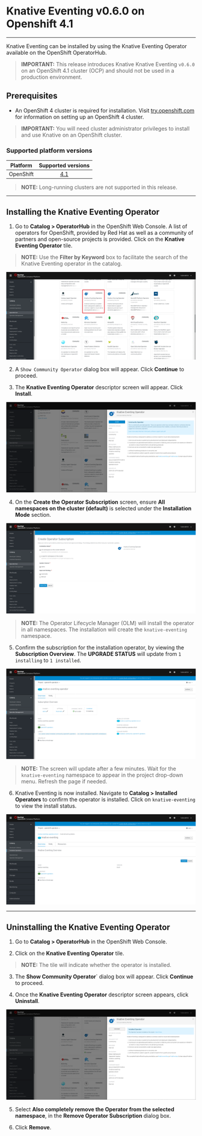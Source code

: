 # Knative Eventing v0.6.0 on Openshift 4.1
--------

Knative Eventing can be installed by using the Knative Eventing Operator available on the OpenShift OperatorHub.


> **IMPORTANT:** This release introduces Knative Knative Eventing `v0.6.0` on an OpenShift 4.1 cluster (OCP) and should not be used in a production environment.


## Prerequisites

* An OpenShift 4 cluster is required for installation. Visit [try.openshift.com](try.openshift.com) for information on setting up an OpenShift 4 cluster.

> **IMPORTANT:**  You will need cluster administrator privileges to install and use Knative on an OpenShift cluster.

### Supported platform versions

| Platform        | Supported versions           |
| ------------- |:-------------:|
| OpenShift      | [4.1](https://try.openshift.com/)          |

> **NOTE:**  Long-running clusters are not supported in this release.


--------
## Installing the Knative Eventing Operator

1. Go to **Catalog > OperatorHub** in the OpenShift Web Console. A list of operators for OpenShift, provided by Red Hat as well as a community of partners and open-source projects is provided. Click on the **Knative Eventing Operator** tile. 

> **NOTE:** Use the **Filter by Keyword** box to facilitate the search of the Knative Eventing operator in the catalog.

![ESO Tile](/images/knative_eventing_tile_highlighted.png)

2. A `Show Community Operator` dialog box will appear. Click **Continue** to proceed.

3. The **Knative Eventing Operator** descriptor screen will appear. Click **Install**.

![ESO Install Screen](/images/knative_eventing_operator_screen.png)

4. On the **Create the Operator Subscription** screen, ensure  **All namespaces on the cluster (default)** is selected under the **Installation Mode** section.

![ESO Namespaces Default](/images/knative_eventing_namespaces_default.png)

> **NOTE:** The Operator Lifecycle Manager (OLM) will install the operator in all namespaces. The installation will create the `knative-eventing` namespace.

5. Confirm the subscription for the installation operator, by viewing the **Subscription Overview**. The **UPGRADE STATUS** will update from `1 installing` to `1 installed`.

![ESO Upgrade Status](/images/knative_eventing_installed_sub.png)

> **NOTE:** The screen will update after a few minutes. Wait for the `knative-eventing` namespace to appear in the project drop-down menu. Refresh the page if needed.

6. Knative Eventing is now installed. Navigate to **Catalog > Installed Operators** to confirm the operator is installed. Click on `knative-eventing` to view the install status.

![ESO installed](/images/knative_eventing_installed_operator.png)


---------
## Uninstalling the Knative Eventing Operator

1. Go to **Catalog > OperatorHub** in the OpenShift Web Console.

2. Click on the **Knative Eventing Operator** tile.

> **NOTE:** The tile will indicate whether the operator is installed.

3. The **Show Community Operator**` dialog box will appear. Click **Continue** to proceed.

4. Once the **Knative Eventing Operator** descriptor screen appears, click **Uninstall**.

![ESO Uninstall](/images/knative_eventing_uninstall_operator.png)

5. Select **Also completely remove the Operator from the selected namespace**, in the **Remove Operator Subscription** dialog box.

6. Click **Remove**.
